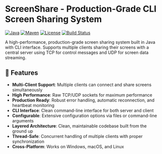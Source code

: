 # ScreenShare - Production-Grade CLI Screen Sharing System

[![Java](https://img.shields.io/badge/Java-11+-orange.svg)](https://www.oracle.com/java/)
[![Maven](https://img.shields.io/badge/Maven-3.6+-blue.svg)](https://maven.apache.org/)
[![License](https://img.shields.io/badge/License-MIT-green.svg)](LICENSE)
[![Build Status](https://img.shields.io/badge/Build-Passing-brightgreen.svg)]()

A high-performance, production-grade screen sharing system built in Java with CLI interface. Supports multiple clients sharing their screens with a central server using TCP for control messages and UDP for screen data streaming.

## 🚀 Features

- **Multi-Client Support**: Multiple clients can connect and share screens simultaneously
- **High Performance**: Raw TCP/UDP sockets for maximum performance
- **Production Ready**: Robust error handling, automatic reconnection, and heartbeat monitoring
- **CLI Interface**: Clean command-line interface for both server and client
- **Configurable**: Extensive configuration options via files or command-line arguments
- **Layered Architecture**: Clean, maintainable codebase built from the ground up
- **Thread-Safe**: Concurrent handling of multiple clients with proper synchronization
- **Cross-Platform**: Works on Windows, macOS, and Linux
